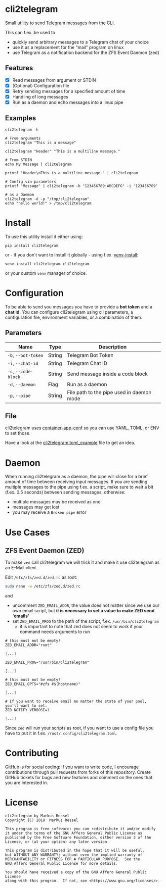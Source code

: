 # cli2telegram
Small utility to send Telegram messages from the CLI.

This can f.ex. be used to
* quickly send arbitrary messages to a Telegram chat of your choice
* use it as a replacement for the "mail" program on linux
* use Telegram as a notification backend for the ZFS Event Daemon (zed)

## Features
* [x] Read messages from argument or STDIN
* [x] (Optional) Configuration file
* [x] Retry sending messages for a specified amount of time
* [x] Handling of long messages
* [x] Run as a daemon and echo messages into a linux pipe

## Examples

```shell
cli2telegram -h

# From arguments
cli2telegram "This is a message"

cli2telegram "Header" "This is a multiline message."

# From STDIN
echo My Message | cli2telegram

printf "Header\nThis is a multiline message." | cli2telegram

# Config via parameters
printf "Message" | cli2telegram -b "123456789:ABCDEFG" -i "123456789"

# as a Daemon
cli2telegram -d -p "/tmp/cli2telegram"
echo "hello world!" > /tmp/cli2telegram
``` 

# Install

To use this utility install it either using:
```
pip install cli2telegram
```

or - if you don't want to install it globally - using f.ex. [venv-install](https://github.com/markusressel/venv-install):
```
venv-install cli2telegram cli2telegram
```

or your custom `venv` manager of choice.

# Configuration

To be able to send you messages you have to provide a **bot token** and a **chat id**.
You can configure cli2telegram using cli parameters, a configuration file,
environment variables, or a combination of them.

## Parameters

| Name                 | Type   | Description                               |
|----------------------|--------|-------------------------------------------|
| `-b`, `--bot-token`  | String | Telegram Bot Token                        |
| `-i`, `--chat-id`    | String | Telegram Chat ID                          |
| `-c`, `--code-block` | String | Send message inside a code block          |
| `-d`, `--daemon`     | Flag   | Run as a daemon                           |
| `-p`, `--pipe`       | String | File path to the pipe used in daemon mode |

## File
cli2telegram uses [container-app-conf](https://github.com/markusressel/container-app-conf) so you can use YAML, TOML, or ENV to set those.

Have a look at the [cli2telegram.toml_example](cli2telegram.toml_example) file to get an idea.

# Daemon

When running cli2telegram as a daemon, the pipe will close for a brief amount of time between receiving input messages.
If you are sending multiple messages to the pipe using f.ex. a script, make sure to wait a bit (f.ex. 0.5 seconds)
between sending messages, otherwise:
* multiple messages may be received as one
* messages may get lost
* you may receive a `Broken pipe` error

# Use Cases

## ZFS Event Daemon (ZED)
To make `zed` call cli2telegram we will trick it and make it use cli2telegram as an E-Mail client.

Edit `/etc/zfs/zed.d/zed.rc` as root:
```bash
sudo nano -w /etc/zfs/zed.d/zed.rc
```

and
* uncomment `ZED_EMAIL_ADDR`, the value does not matter since we use our own email script, but **it is necessary to set a value to make ZED send 'emails'**
* set `ZED_EMAIL_PROG` to the path of the script, f.ex. `/usr/bin/cli2telegram`
  * it is important to note that zed does not seem to work if your command needs arguments to run
```
# this must not be empty!
ZED_EMAIL_ADDR="root"

[...]

ZED_EMAIL_PROG="/usr/bin/cli2telegram"

[...]

# this must not be empty!
ZED_EMAIL_OPTS="#zfs #$(hostname)"

[...]

# If you want to receive email no matter the state of your pool, you’ll want to set:
ZED_NOTIFY_VERBOSE=1

[...]
```

Since `zed` will run your scripts as root, if you want to use a config file 
you have to put it in f.ex. `/root/.config/cli2telegram.toml`.

# Contributing

GitHub is for social coding: if you want to write code, I encourage contributions through pull requests from forks
of this repository. Create GitHub tickets for bugs and new features and comment on the ones that you are interested in.

# License

```text
cli2telegram by Markus Ressel
Copyright (C) 2018  Markus Ressel

This program is free software: you can redistribute it and/or modify
it under the terms of the GNU Affero General Public License as
published by the Free Software Foundation, either version 3 of the
License, or (at your option) any later version.

This program is distributed in the hope that it will be useful,
but WITHOUT ANY WARRANTY; without even the implied warranty of
MERCHANTABILITY or FITNESS FOR A PARTICULAR PURPOSE.  See the
GNU Affero General Public License for more details.

You should have received a copy of the GNU Affero General Public License
along with this program.  If not, see <https://www.gnu.org/licenses/>.
```
